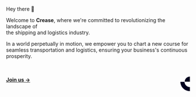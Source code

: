 Hey there 👋

Welcome to __Crease__, where we're committed to revolutionizing the landscape of<br/>
the shipping and logistics industry.

In a world perpetually in motion, we empower you to chart a new course for <br/>
seamless transportation and logistics, ensuring your business's continuous<br/>
prosperity.

<br/><br/>
**[Join us  &rarr;](https://sample.com/)**
<img align="right" src="https://github.com/crease-tech/.github/blob/main/profile/img/logo.png" height="40" title="Crease Brand Logo" />
